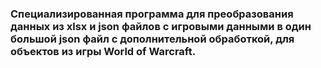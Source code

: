 ### Специализированная программа для преобразования данных из xlsx и json файлов с игровыми данными в один большой json файл с дополнительной обработкой, для объектов из игры World of Warcraft.